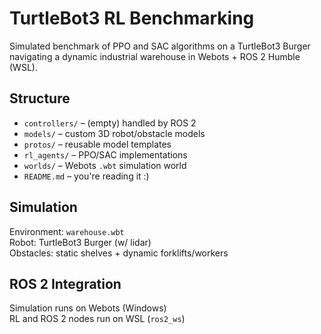 # TurtleBot3 RL Benchmarking

Simulated benchmark of PPO and SAC algorithms on a TurtleBot3 Burger navigating a dynamic industrial warehouse in Webots + ROS 2 Humble (WSL).

## Structure

- `controllers/` – (empty) handled by ROS 2
- `models/` – custom 3D robot/obstacle models
- `protos/` – reusable model templates
- `rl_agents/` – PPO/SAC implementations
- `worlds/` – Webots `.wbt` simulation world
- `README.md` – you're reading it :)

## Simulation

Environment: `warehouse.wbt`  
Robot: TurtleBot3 Burger (w/ lidar)  
Obstacles: static shelves + dynamic forklifts/workers

## ROS 2 Integration

Simulation runs on Webots (Windows)  
RL and ROS 2 nodes run on WSL (`ros2_ws`)
